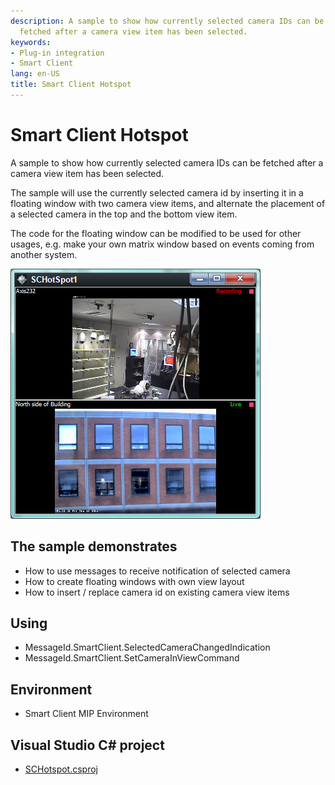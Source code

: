 ```yaml
---
description: A sample to show how currently selected camera IDs can be
  fetched after a camera view item has been selected.
keywords:
- Plug-in integration
- Smart Client
lang: en-US
title: Smart Client Hotspot
---
```


# Smart Client Hotspot

A sample to show how currently selected camera IDs can be fetched after
a camera view item has been selected.

The sample will use the currently selected camera id by inserting it in
a floating window with two camera view items, and alternate the
placement of a selected camera in the top and the bottom view item.

The code for the floating window can be modified to be used for other
usages, e.g. make your own matrix window based on events coming from
another system.

![](schotspot1.png)

## The sample demonstrates

-   How to use messages to receive notification of selected camera
-   How to create floating windows with own view layout
-   How to insert / replace camera id on existing camera view items

## Using

-   MessageId.SmartClient.SelectedCameraChangedIndication
-   MessageId.SmartClient.SetCameraInViewCommand

## Environment

-   Smart Client MIP Environment

## Visual Studio C\# project

-   [SCHotspot.csproj](javascript:openLink('..\\\\PluginSamples\\\\SCHotSpot\\\\SCHotSpot.csproj');)
